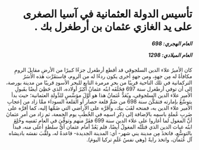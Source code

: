 <h1 dir="rtl">تأسيس الدولة العثمانية في آسيا الصغرى على يد الغازي عثمان بن أرطغرل بك .</h1>

<h5 dir="rtl">العام الهجري:  698

العام الميلادي: 1298

</h5>

<p dir="rtl">كان الأميرُ علاء الدين السلجوقي قد أقطع أرطغرل جزءًا كبيرًا من الأرضِ مقابِلَ الرومِ مكافأةً له مِن جهةٍ، ومن جهةٍ أخرى يكون ردءًا له من الروم، فاستقَرَّت هذه الأسَرُ التركمانية في تلك الناحية قريبًا من بحرِ مرمرة التابع للبحر الأسودِ قريبًا من مدينة بورصة، إلى أن توفي أرطغرل سنة 697 فخَلَفَه ابنُه عثمانُ أكبَرُ أولاده، الذي حَظِيَ أيضًا بقَبولِ الأمير علاء الدين السلجوقي، ويُعَدُّ عُثمانُ هذا هو أوَّلَ مؤسِّسٍ للدَّولةِ العثمانية؛ حيث بدأ يتوسَّعُ بإمارته فتمَكَّنَ سنة 698 من ضَمِّ قلعة حصار أو القلعة السوداء ممَّا زاد من إعجابِ الأمير علاء الدين به، فمنحه لقَبَ بيك، وأقَرَّه على الأراضي التي ضَمَّها إليه، كما أقرَّه على ضَربِ عُملةٍ باسمِه بالإضافة إلى ذِكرِ اسمِه في الخُطَبِ يوم الجمعة، ثم زاد من أمرِ عثمانَ أنَّ المغول لما أغاروا على علاء الدين سنة 699 ففَرَّ منهم وتوفِّيَ في العامِ نَفسِه وخُلِعَ ابنُه غياث الدين الذي قتلَتْه المغولُ أيضًا، فلم يَعُدْ أمام عثمان أيُّ سلطةٍ أعلى منه، فبدأ بالتوسُّعِ، فاتخذَ مِن مدينة يني شهر- أي: المدينة الجديدة- قاعدةً له، ولقَّبَ نفسَه باديشاه آل عُثمان، واتخذ رايةً (وهي نفسُ عَلَمِ تركيا اليومَ).</p></br>
